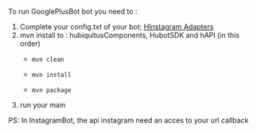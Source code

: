 
To run GooglePlusBot bot you need to : 

1. Complete your config.txt of your bot; [HInstagram Adapters](https://github.com/maniadel/hubiquitus4java/blob/master/doc/HubotsdkAdapters.md) 
2. mvn install to : hubiquitusComponents, HubotSDK and hAPI  (in this order)
    -     mvn clean 
    -     mvn install
    -     mvn package
3. run your main 

PS: In InstagramBot, the api instagram need an acces to your url callback 

